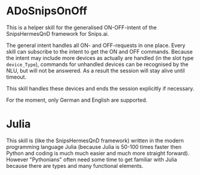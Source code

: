 # ADoSnipsOnOff

This is a helper skill for the generalised ON-OFF-intent of the SnipsHermesQnD framework for Snips.ai.

The general intent handles all ON- and OFF-requests in one place.
Every skill can subscribe to the intent to get the ON and OFF commands.
Because the intent may include more devices as actually are handled (in the
slot type `device_Type`), commands for unhandled devices can be
recognised by the NLU, but will not be answered. As a result the session
will stay alive until timeout.

This skill handles these devices and ends the session explicitly if
necessary.


For the moment, only German and English are supported.


# Julia

This skill is (like the SnipsHermesQnD framework) written in the
modern programming language Julia (because Julia is 50-100 times faster
then Python and coding is much much easier and much more straight forward).
However "Pythonians" often need some time to get familiar with Julia
because there are types and many functional elements.
